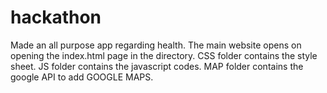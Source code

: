 # hackathon
Made an all purpose app regarding health.
The main website opens on opening the index.html page in the directory.
CSS folder contains the style sheet.
JS folder contains the javascript codes.
MAP folder contains the google API to add GOOGLE MAPS.
